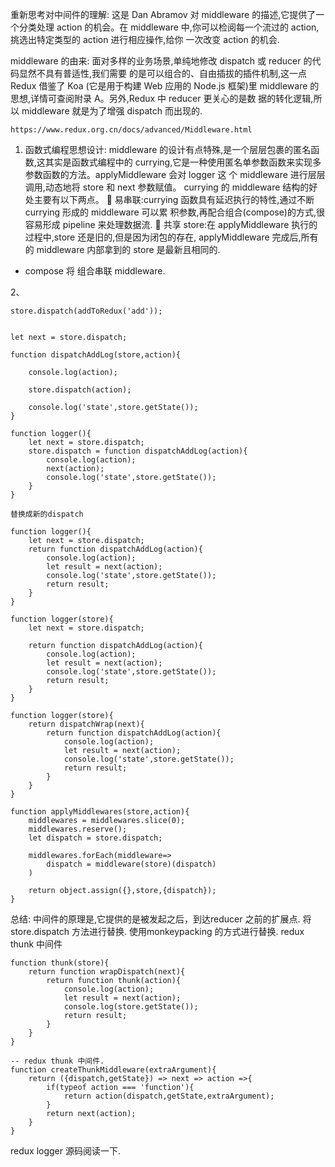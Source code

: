 
重新思考对中间件的理解:
这是 Dan Abramov 对 middleware 的描述,它提供了一个分类处理 action 的机会。在 middleware 中,你可以检阅每一个流过的 action,挑选出特定类型的 action 进行相应操作,给你 一次改变 action 的机会.

middleware 的由来:
面对多样的业务场景,单纯地修改 dispatch 或 reducer 的代码显然不具有普适性,我们需要 的是可以组合的、自由插拔的插件机制,这一点 Redux 借鉴了 Koa (它是用于构建 Web 应用的 Node.js 框架)里 middleware 的思想,详情可查阅附录 A。另外,Redux 中 reducer 更关心的是数 据的转化逻辑,所以 middleware 就是为了增强 dispatch 而出现的.

```
https://www.redux.org.cn/docs/advanced/Middleware.html
```

1. 函数式编程思想设计:
middleware 的设计有点特殊,是一个层层包裹的匿名函数,这其实是函数式编程中的 currying,它是一种使用匿名单参数函数来实现多参数函数的方法。applyMiddleware 会对 logger 这 个 middleware 进行层层调用,动态地将 store 和 next 参数赋值。
currying 的 middleware 结构的好处主要有以下两点。
 易串联:currying 函数具有延迟执行的特性,通过不断 currying 形成的 middleware 可以累 积参数,再配合组合(compose)的方式,很容易形成 pipeline 来处理数据流.
 共享 store:在 applyMiddleware 执行的过程中,store 还是旧的,但是因为闭包的存在, applyMiddleware 完成后,所有的 middleware 内部拿到的 store 是最新且相同的.

* compose 将 组合串联 middleware.

2、



```
store.dispatch(addToRedux('add'));


let next = store.dispatch;

function dispatchAddLog(store,action){

    console.log(action);

    store.dispatch(action);

    console.log('state',store.getState());
}

function logger(){
    let next = store.dispatch;
    store.dispatch = function dispatchAddLog(action){
        console.log(action);
        next(action);
        console.log('state',store.getState());
    }
}

替换成新的dispatch

function logger(){
    let next = store.dispatch;
    return function dispatchAddLog(action){
        console.log(action);
        let result = next(action);
        console.log('state',store.getState());
        return result;
    }
}

function logger(store){
    let next = store.dispatch;

    return function dispatchAddLog(action){
        console.log(action);
        let result = next(action);
        console.log('state',store.getState());
        return result;
    }
}

function logger(store){
    return dispatchWrap(next){
        return function dispatchAddLog(action){
            console.log(action);
            let result = next(action);
            console.log('state',store.getState());
            return result;
        }
    }
}

function applyMiddlewares(store,action){
    middlewares = middlewares.slice(0);
    middlewares.reserve();
    let dispatch = store.dispatch;
    
    middlewares.forEach(middleware=>
        dispatch = middleware(store)(dispatch)
    )

    return object.assign({},store,{dispatch});
}
```
总结: 中间件的原理是,它提供的是被发起之后，到达reducer 之前的扩展点.
将 store.dispatch 方法进行替换. 使用monkeypacking 的方式进行替换.
redux thunk 中间件

```
function thunk(store){
    return function wrapDispatch(next){
        return function thunk(action){
            console.log(action);
            let result = next(action);
            console.log(store.getState());
            return result;
        }
    }
}

-- redux thunk 中间件.
function createThunkMiddleware(extraArgument){
    return ({dispatch,getState}) => next => action =>{
        if(typeof action === 'function'){
            return action(dispatch,getState,extraArgument);
        }
        return next(action);
    }
}
```


redux logger 源码阅读一下.
